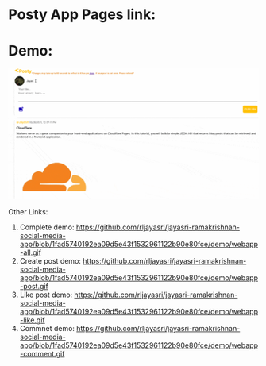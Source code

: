 # Posty App Pages link:  
# Demo:    
![Screenshot](demo/webapp-all.gif)  

Other Links:  
1. Complete demo: https://github.com/rljayasri/jayasri-ramakrishnan-social-media-app/blob/1fad5740192ea09d5e43f1532961122b90e80fce/demo/webapp-all.gif
2. Create post demo: https://github.com/rljayasri/jayasri-ramakrishnan-social-media-app/blob/1fad5740192ea09d5e43f1532961122b90e80fce/demo/webapp-post.gif  
3. Like post demo: https://github.com/rljayasri/jayasri-ramakrishnan-social-media-app/blob/1fad5740192ea09d5e43f1532961122b90e80fce/demo/webapp-like.gif  
4. Commnet demo: https://github.com/rljayasri/jayasri-ramakrishnan-social-media-app/blob/1fad5740192ea09d5e43f1532961122b90e80fce/demo/webapp-comment.gif
